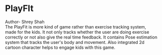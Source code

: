 # PlayFIt
Author- Shrey Shah
<br>
The PlayFit is more kind of game rather than exercise tracking system, made for the kids. It not only tracks whether the user are doing exercise correctly or not also give the real time feedback. It contains Pose estimation system that tracks the user's body and movement. Also integrated 2d cartoon character helps to engage kids with this game.
